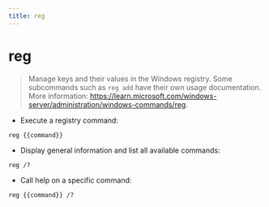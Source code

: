 ```yaml
---
title: reg
---
```

# reg

> Manage keys and their values in the Windows registry.
> Some subcommands such as `reg add` have their own usage documentation.
> More information: <https://learn.microsoft.com/windows-server/administration/windows-commands/reg>.

- Execute a registry command:

`reg {{command}}`

- Display general information and list all available commands:

`reg /?`

- Call help on a specific command:

`reg {{command}} /?`

